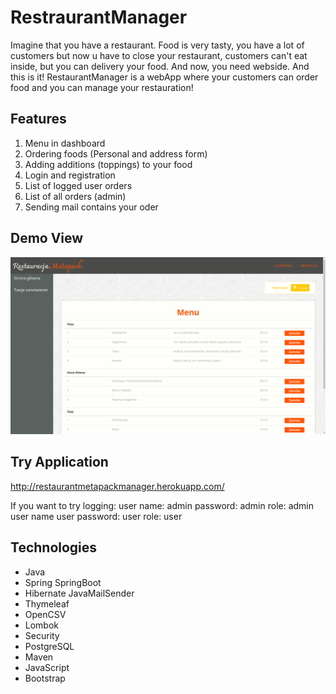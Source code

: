 # RestraurantManager
Imagine that you have a restaurant. Food is very tasty, you have a lot of customers but now u have to close your restaurant, customers can't eat inside, but you can delivery your food. And now, you need webside. And this is it! RestaurantManager is a webApp where your customers can order food and you can manage your restauration!

## Features
 1. Menu in dashboard
 2. Ordering foods (Personal and address form)
 3. Adding additions (toppings) to your food
 4. Login and registration
 5. List of logged user orders
 6. List of all orders (admin)
 7. Sending mail contains your oder

## Demo View
![](https://github.com/DamianRasilewicz/RestraurantManager/blob/main/src/main/demoView/Demo1.png)

## Try Application
http://restaurantmetapackmanager.herokuapp.com/

If you want to try logging:
user name: admin    password: admin    role: admin
user name  user     password: user     role: user

## Technologies
-   Java
-   Spring
    SpringBoot
-   Hibernate
    JavaMailSender
-   Thymeleaf
-   OpenCSV
-   Lombok
-   Security
-   PostgreSQL
-   Maven
-   JavaScript
-   Bootstrap
